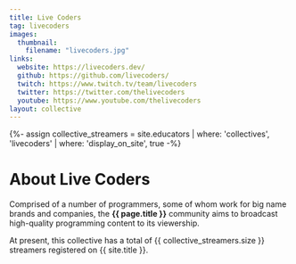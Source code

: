 ```yaml
---
title: Live Coders
tag: livecoders
images:
  thumbnail:
    filename: "livecoders.jpg"
links:
  website: https://livecoders.dev/
  github: https://github.com/livecoders/
  twitch: https://www.twitch.tv/team/livecoders
  twitter: https://twitter.com/thelivecoders
  youtube: https://www.youtube.com/thelivecoders
layout: collective
---
```

{%- assign collective_streamers = site.educators | where: 'collectives', 'livecoders' | where: 'display_on_site', true -%}
# About Live Coders

Comprised of a number of programmers, some of whom work for big name brands and companies, the **{{ page.title }}** community aims to broadcast high-quality programming content to its viewership.

At present, this collective has a total of <span class="streamer-total">{{ collective_streamers.size }}</span> streamers registered on {{ site.title }}.
